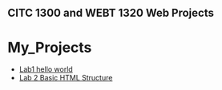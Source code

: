 ## CITC 1300 and WEBT 1320 Web Projects
<h1>My_Projects</h1>

<ul>
<li><a href="lab1/index.html" target="_blank">Lab1 hello world</a></li>
<li><a href="lab2/index.html" target="_blank">Lab 2 Basic HTML Structure </a></li>
</ul>


